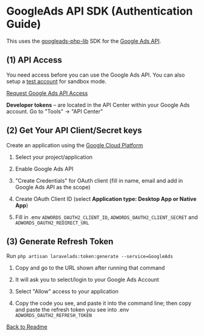 # GoogleAds API SDK (Authentication Guide)

This uses the [googleads-php-lib](https://github.com/googleads/googleads-php-lib) SDK for the [Google Ads API](https://developers.google.com/adwords/api/docs/guides/start).

## (1) API Access

You need access before you can use the Google Ads API. You can also setup a [test account](https://developers.google.com/google-ads/api/docs/first-call/overview#test_account) for sandbox mode.

[Request Google Ads API Access](https://services.google.com/fb/forms/newtoken/)

**Developer tokens** – are located in the API Center within your Google Ads account. Go to "Tools" -> "API Center"

## (2) Get Your API Client/Secret keys

Create an application using the [Google Cloud Platform](https://console.cloud.google.com)

1) Select your project/application

2) Enable Google Ads API

3) "Create Credentials" for OAuth client (fill in name, email and add in Google Ads API as the scope)

4) Create OAuth Client ID (select **Application type: Desktop App or Native App**)

5) Fill in .env `ADWORDS_OAUTH2_CLIENT_ID`, `ADWORDS_OAUTH2_CLIENT_SECRET` and `ADWORDS_OAUTH2_REDIRECT_URL`

## (3) Generate Refresh Token

Run `php artisan laravelads:token:generate --service=GoogleAds`

1) Copy and go to the URL shown after running that command

2) It will ask you to select/login to your Google Ads Account

3) Select "Allow" access to your application

4) Copy the code you see, and paste it into the command line; then copy and paste the refresh token you see into .env `ADWORDS_OAUTH2_REFRESH_TOKEN`

[Back to Readme](README.md)
